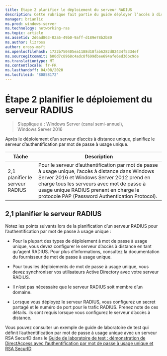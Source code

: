 ```yaml
---
title: Étape 2 planifier le déploiement du serveur RADIUS
description: Cette rubrique fait partie du guide déployer l’accès à distance avec l’authentification par mot de passe à usage unique dans Windows Server 2016.
manager: brianlic
ms.prod: windows-server
ms.technology: networking-ras
ms.topic: article
ms.assetid: 2d6ad863-02a5-49b0-9aff-d189e78b2b80
ms.author: lizross
author: eross-msft
ms.openlocfilehash: 1722b750405ea1188d18fab6282d82434f5334ef
ms.sourcegitcommit: b00d7c8968c4adc8f699dbee694afe6ed36bc9de
ms.translationtype: MT
ms.contentlocale: fr-FR
ms.lasthandoff: 04/08/2020
ms.locfileid: "80858172"
---
```

# <a name="step-2-plan-the-radius-server-deployment"></a>Étape 2 planifier le déploiement du serveur RADIUS

>S’applique à : Windows Server (canal semi-annuel), Windows Server 2016

Après le déploiement d’un serveur d’accès à distance unique, planifiez le serveur d’authentification par mot de passe à usage unique.  
  
|Tâche|Description|  
|----|--------|  
|2,1 planifier le serveur RADIUS|Pour le serveur d’authentification par mot de passe à usage unique, l’accès à distance dans Windows Server 2016 et Windows Server 2012 prend en charge tous les serveurs avec mot de passe à usage unique RADIUS prenant en charge le protocole PAP (Password Authentication Protocol).|  
  
## <a name="21-plan-the-radius-server"></a><a name="BKMK_1.1"></a>2,1 planifier le serveur RADIUS  
Notez les points suivants lors de la planification d’un serveur RADIUS pour l’authentification par mot de passe à usage unique :  
  
-   Pour la plupart des types de déploiement à mot de passe à usage unique, vous devez configurer le serveur d’accès à distance en tant qu’agent RADIUS. Pour plus d’informations, consultez la documentation du fournisseur de mot de passe à usage unique.  
  
-   Pour tous les déploiements de mot de passe à usage unique, vous devez synchroniser vos utilisateurs Active Directory avec votre serveur RADIUS.  
  
-   Il n’est pas nécessaire que le serveur RADIUS soit membre d’un domaine.  
  
-   Lorsque vous déployez le serveur RADIUS, vous configurez un secret partagé et le numéro de port pour le trafic RADIUS. Prenez note de ces détails. ils sont requis lorsque vous configurez le serveur d’accès à distance.  
  
Vous pouvez consulter un exemple de guide de laboratoire de test qui définit l’authentification par mot de passe à usage unique avec un serveur RSA SecurID dans le [Guide de laboratoire de test : démonstration de DirectAccess avec l’authentification par mot de passe à usage unique et RSA SecurID](https://technet.microsoft.com/windows-server-docs/networking/remote-access/directaccess/tlg-otp-securid/test-lab-guide-demonstrate-directaccess-with-otp-authentication-and-rsa-securid)  
  
  
  


